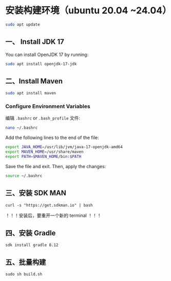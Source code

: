 

# 安装构建环境（ubuntu 20.04 ~24.04）

```bash
sudo apt update
```

## 一、 Install JDK 17

You can install OpenJDK 17 by running:

```bash
sudo apt install openjdk-17-jdk
```

## 二、Install Maven

```bash
sudo apt install maven
```

### Configure Environment Variables 

编辑 `.bashrc` or `.bash_profile` 文件:

```bash
nano ~/.bashrc
```

Add the following lines to the end of the file:

```bash
export JAVA_HOME=/usr/lib/jvm/java-17-openjdk-amd64
export MAVEN_HOME=/usr/share/maven
export PATH=$MAVEN_HOME/bin:$PATH
```

Save the file and exit. Then, apply the changes:

```bash
source ~/.bashrc
```



## 三、安装 SDK MAN

```
curl -s "https://get.sdkman.io" | bash
```

！！！安装后，要重开一个新的 terminal ！！！

## 四、安装 Gradle

```
sdk install gradle 8.12
```

## 五、批量构建

```
sudo sh build.sh
```

